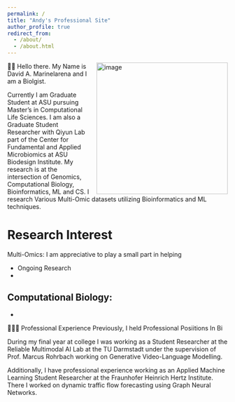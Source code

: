 ```yaml
---
permalink: /
title: "Andy's Professional Site"
author_profile: true
redirect_from: 
  - /about/
  - /about.html
---
```

<img width="300" height="300" alt="image" src="https://github.com/user-attachments/assets/2f243e9d-dc8c-4765-99ff-3b66a59876d0" style="float: right; margin-left: 15px;" />


👋🏼 Hello there. My Name is David A. Marinelarena and I am a Biolgist.

Currently I am Graduate Student at ASU pursuing Master’s in Computational Life Sciences. I am also a Graduate Student Researcher with Qiyun Lab part of the Center for Fundamental and Applied Microbiomics at ASU Biodesign Institute. My research is at the intersection of Genomics, Computational  Biology, Bioinformatics, ML and CS. I research Various Multi-Omic datasets utilizing Bioinformatics and ML techniques. 





Research Interest
======

Multi-Omics: I am appreciative to play a small part in helping 

- Ongoing Research
- 


Computational Biology:
-
-




👨🏻‍🔬 Professional Experience
Previously, I held Professional Posiitions In Bi

During my final year at college I was working as a Student Researcher at the Reliable Multimodal AI Lab at the TU Darmstadt under the supervision of Prof. Marcus Rohrbach working on Generative Video-Language Modelling.

Additionally, I have professional experience working as an Applied Machine Learning Student Researcher at the Fraunhofer Heinrich Hertz Institute.
There I worked on dynamic traffic flow forecasting using Graph Neural Networks.
